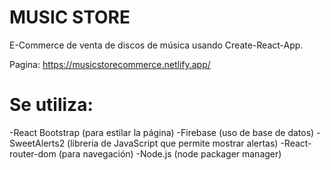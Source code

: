 # MUSIC STORE

E-Commerce de venta de discos de música usando Create-React-App.

Pagina: https://musicstorecommerce.netlify.app/

# Se utiliza:
-React Bootstrap (para estilar la página)
-Firebase (uso de base de datos)
-SweetAlerts2 (libreria de JavaScript que permite mostrar alertas)
-React-router-dom (para navegación)
-Node.js (node packager manager)
